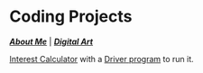 # Coding Projects

[***About Me***](./README.md) | [***Digital Art***](./another-page.md) 

[Interest Calculator](./assets/javaCode/Interest.java) with a [Driver program](./assets/javaCode/Interest.java) to run it.
